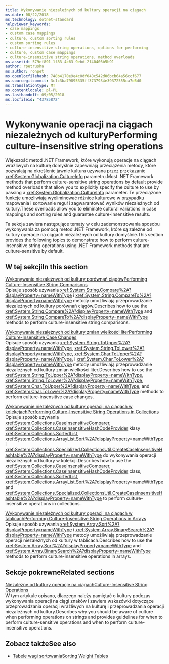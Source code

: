 ```yaml
---
title: Wykonywanie niezależnych od kultury operacji na ciągach
ms.date: 08/22/2018
ms.technology: dotnet-standard
helpviewer_keywords:
- case mappings
- custom case mappings
- culture, custom sorting rules
- custom sorting rules
- culture-insensitive string operations, options for performing
- culture, custom case mappings
- culture-insensitive string operations, method overloads
ms.assetid: 579ef891-1f83-4c63-9ebd-2f40406b5b91
author: rpetrusha
ms.author: ronpet
ms.openlocfilehash: 748b4170e9e4c0df048c542d06bcb64a56ccf677
ms.sourcegitcommit: 3c1c3ba79895335ff3737934e39372555ca7d6d0
ms.translationtype: MT
ms.contentlocale: pl-PL
ms.lasthandoff: 09/05/2018
ms.locfileid: "43785872"
---
```

# <a name="performing-culture-insensitive-string-operations"></a><span data-ttu-id="a9949-102">Wykonywanie operacji na ciągach niezależnych od kultury</span><span class="sxs-lookup"><span data-stu-id="a9949-102">Performing culture-insensitive string operations</span></span>
<span data-ttu-id="a9949-103">Większość metod .NET Framework, które wykonują operacje na ciągach wrażliwych na kulturę domyślnie zapewniają przeciążenia metody, które pozwalają na określenie jawnie kultura używana przez przekazanie <xref:System.Globalization.CultureInfo> parametru.</span><span class="sxs-lookup"><span data-stu-id="a9949-103">Most .NET Framework methods that perform culture-sensitive string operations by default provide method overloads that allow you to explicitly specify the culture to use by passing a <xref:System.Globalization.CultureInfo> parameter.</span></span> <span data-ttu-id="a9949-104">Te przeciążone funkcje umożliwiają wyeliminować różnice kulturowe w przypadku mapowania i sortowanie reguł i zagwarantować wyników niezależnych od kultury.</span><span class="sxs-lookup"><span data-stu-id="a9949-104">These overloads allow you to eliminate cultural variations in case mappings and sorting rules and guarantee culture-insensitive results.</span></span>  
  
 <span data-ttu-id="a9949-105">Ta sekcja zawiera następujące tematy w celu zademonstrowania sposobu wykonywania za pomocą metod .NET Framework, które są zależne od kultury operacje na ciągach niezależnych od kultury domyślnie.</span><span class="sxs-lookup"><span data-stu-id="a9949-105">This section provides the following topics to demonstrate how to perform culture-insensitive string operations using .NET Framework methods that are culture-sensitive by default.</span></span>  
  
## <a name="in-this-section"></a><span data-ttu-id="a9949-106">W tej sekcji</span><span class="sxs-lookup"><span data-stu-id="a9949-106">In this section</span></span>  
 [<span data-ttu-id="a9949-107">Wykonywanie niezależnych od kultury porównań ciągów</span><span class="sxs-lookup"><span data-stu-id="a9949-107">Performing Culture-Insensitive String Comparisons</span></span>](../../../docs/standard/globalization-localization/performing-culture-insensitive-string-comparisons.md)  
 <span data-ttu-id="a9949-108">Opisuje sposób używania <xref:System.String.Compare%2A?displayProperty=nameWithType> i <xref:System.String.CompareTo%2A?displayProperty=nameWithType> metody umożliwiają przeprowadzanie niezależnych od kultury porównań ciągów.</span><span class="sxs-lookup"><span data-stu-id="a9949-108">Describes how to use the <xref:System.String.Compare%2A?displayProperty=nameWithType> and <xref:System.String.CompareTo%2A?displayProperty=nameWithType> methods to perform culture-insensitive string comparisons.</span></span>  
  
 [<span data-ttu-id="a9949-109">Wykonywanie niezależnych od kultury zmian wielkości liter</span><span class="sxs-lookup"><span data-stu-id="a9949-109">Performing Culture-Insensitive Case Changes</span></span>](../../../docs/standard/globalization-localization/performing-culture-insensitive-case-changes.md)  
 <span data-ttu-id="a9949-110">Opisuje sposób używania <xref:System.String.ToUpper%2A?displayProperty=nameWithType>, <xref:System.String.ToLower%2A?displayProperty=nameWithType>, <xref:System.Char.ToUpper%2A?displayProperty=nameWithType>, i <xref:System.Char.ToLower%2A?displayProperty=nameWithType> metody umożliwiają przeprowadzanie niezależnych od kultury zmian wielkości liter.</span><span class="sxs-lookup"><span data-stu-id="a9949-110">Describes how to use the <xref:System.String.ToUpper%2A?displayProperty=nameWithType>, <xref:System.String.ToLower%2A?displayProperty=nameWithType>, <xref:System.Char.ToUpper%2A?displayProperty=nameWithType>, and <xref:System.Char.ToLower%2A?displayProperty=nameWithType> methods to perform culture-insensitive case changes.</span></span>  
  
 [<span data-ttu-id="a9949-111">Wykonywanie niezależnych od kultury operacji na ciągach w kolekcjach</span><span class="sxs-lookup"><span data-stu-id="a9949-111">Performing Culture-Insensitive String Operations in Collections</span></span>](../../../docs/standard/globalization-localization/performing-culture-insensitive-string-operations-in-collections.md)  
 <span data-ttu-id="a9949-112">Opisuje sposób używania <xref:System.Collections.CaseInsensitiveComparer>, <xref:System.Collections.CaseInsensitiveHashCodeProvider> klasy <xref:System.Collections.SortedList>, <xref:System.Collections.ArrayList.Sort%2A?displayProperty=nameWithType> i <xref:System.Collections.Specialized.CollectionsUtil.CreateCaseInsensitiveHashtable%2A?displayProperty=nameWithType> do wykonywania operacji niezależnych od kultury w kolekcji.</span><span class="sxs-lookup"><span data-stu-id="a9949-112">Describes how to use the <xref:System.Collections.CaseInsensitiveComparer>, <xref:System.Collections.CaseInsensitiveHashCodeProvider> class, <xref:System.Collections.SortedList>, <xref:System.Collections.ArrayList.Sort%2A?displayProperty=nameWithType> and <xref:System.Collections.Specialized.CollectionsUtil.CreateCaseInsensitiveHashtable%2A?displayProperty=nameWithType> to perform culture-insensitive operations in collections.</span></span>  
  
 [<span data-ttu-id="a9949-113">Wykonywanie niezależnych od kultury operacji na ciągach w tablicach</span><span class="sxs-lookup"><span data-stu-id="a9949-113">Performing Culture-Insensitive String Operations in Arrays</span></span>](../../../docs/standard/globalization-localization/performing-culture-insensitive-string-operations-in-arrays.md)  
 <span data-ttu-id="a9949-114">Opisuje sposób używania <xref:System.Array.Sort%2A?displayProperty=nameWithType> i <xref:System.Array.BinarySearch%2A?displayProperty=nameWithType> metody umożliwiają przeprowadzanie operacji niezależnych od kultury w tablicach.</span><span class="sxs-lookup"><span data-stu-id="a9949-114">Describes how to use the <xref:System.Array.Sort%2A?displayProperty=nameWithType> and <xref:System.Array.BinarySearch%2A?displayProperty=nameWithType> methods to perform culture-insensitive operations in arrays.</span></span>  
  
## <a name="related-sections"></a><span data-ttu-id="a9949-115">Sekcje pokrewne</span><span class="sxs-lookup"><span data-stu-id="a9949-115">Related sections</span></span>  
 [<span data-ttu-id="a9949-116">Niezależne od kultury operacje na ciągach</span><span class="sxs-lookup"><span data-stu-id="a9949-116">Culture-Insensitive String Operations</span></span>](../../../docs/standard/globalization-localization/culture-insensitive-string-operations.md)  
 <span data-ttu-id="a9949-117">W tym artykule opisano, dlaczego należy pamiętać o kultury podczas wykonywania operacji na ciągi znaków i zawiera wskazówki dotyczące przeprowadzania operacji wrażliwych na kulturę i przeprowadzania operacji niezależnych od kultury.</span><span class="sxs-lookup"><span data-stu-id="a9949-117">Describes why you should be aware of culture when performing operations on strings and provides guidelines for when to perform culture-sensitive operations and when to perform culture-insensitive operations.</span></span>

## <a name="see-also"></a><span data-ttu-id="a9949-118">Zobacz także</span><span class="sxs-lookup"><span data-stu-id="a9949-118">See also</span></span>

- [<span data-ttu-id="a9949-119">Tabele wagi sortowania</span><span class="sxs-lookup"><span data-stu-id="a9949-119">Sorting Weight Tables</span></span>](https://www.microsoft.com/en-us/download/details.aspx?id=10921)
